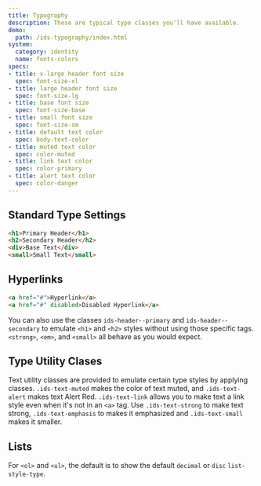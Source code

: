 ```yaml
---
title: Typography
description: These are typical type classes you'll have available.
demo:
  path: /ids-typography/index.html
system:
  category: identity
  name: fonts-colors
specs:
- title: x-large header font size
  spec: font-size-xl
- title: large header font size
  spec: font-size-lg
- title: base font size
  spec: font-size-base
- title: small font size
  spec: font-size-sm
- title: default text color
  spec: body-text-color
- title: muted text color
  spec: color-muted
- title: link text color
  spec: color-primary
- title: alert text color
  spec: color-danger
---
```


## Standard Type Settings

```html
<h1>Primary Header</h1>
<h2>Secondary Header</h2>
<div>Base Text</div>
<small>Small Text</small>
```

## Hyperlinks

```html
<a href="#">Hyperlink</a>
<a href="#" disabled>Disabled Hyperlink</a>
```

You can also use the classes `ids-header--primary` and `ids-header--secondary` to emulate `<h1>` and `<h2>` styles without using those specific tags. `<strong>`, `<em>`, and `<small>` all behave as you would expect.

## Type Utility Clases

Text utility classes are provided to emulate certain type styles by applying classes. `.ids-text-muted` makes the <span class="ids-text-muted">color of text muted</span>, and `.ids-text-alert` makes text <span class="ids-text-alert">Alert Red</span>. `.ids-text-link` allows you to <span class="ids-text-link">make text a link style</span> even when it's not in an `<a>` tag. Use `.ids-text-strong` to make text <span class="ids-text-strong">strong</span>, `.ids-text-emphasis` to makes it <span class="ids-text-emphasis">emphasized</span> and `.ids-text-small` makes it <span class="ids-text-small">smaller</small>.

## Lists

For `<ol>` and `<ul>`, the default is to show the default `decimal` or `disc` `list-style-type`.
